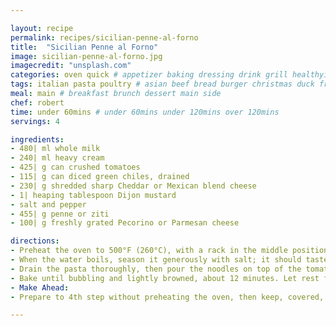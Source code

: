 ```yaml
---

layout: recipe
permalink: recipes/sicilian-penne-al-forno 
title:  "Sicilian Penne al Forno"
image: sicilian-penne-al-forno.jpg 
imagecredit: "unsplash.com" 
categories: oven quick # appetizer baking dressing drink grill healthyish marinade oven pickling quick raw salad sandwich sauce snack soup
tags: italian pasta poultry # asian beef bread burger christmas duck french fruit indian italian mexican nuts pasta pork poultry rice seafood thanksgiving vegetarian
meal: main # breakfast brunch dessert main side
chef: robert 
time: under 60mins # under 60mins under 120mins over 120mins
servings: 4

ingredients:
- 480| ml whole milk
- 240| ml heavy cream
- 425| g can crushed tomatoes
- 115| g can diced green chiles, drained
- 230| g shredded sharp Cheddar or Mexican blend cheese
- 1| heaping tablespoon Dijon mustard
- salt and pepper
- 455| g penne or ziti
- 100| g freshly grated Pecorino or Parmesan cheese

directions:
- Preheat the oven to 500°F (260°C), with a rack in the middle position. Bring a large pot of water to a boil over high heat. Meanwhile, in a 13 by 9-inch (33 by 23-cm) baking dish, stir together the milk, cream, tomatoes, chiles, Cheddar, and mustard. Season with 1 teaspoon salt and some pepper, then set the tomato mixture aside.
- When the water boils, season it generously with salt; it should taste like seawater. When it returns to a boil, add the pasta, quickly stir to separate the noodles, then cover the pot. When the water returns to a boil again, uncover and boil the pasta until very al dente, stirring occasionally.
- Drain the pasta thoroughly, then pour the noodles on top of the tomato mixture and toss to combine. Gently “shake” the dish to distribute the ingredients, then top evenly with the Pecorino.
- Bake until bubbling and lightly browned, about 12 minutes. Let rest for 5 to 10 minutes before serving.
- Make Ahead:
- Prepare to 4th step without preheating the oven, then keep, covered, in the refrigerator for up to 3 days or in the freezer for up to 1 month. Bake, covered, at 350°F (175°C) until hot, about 30 to 60 minutes (if frozen), uncovering for the last 10 minutes or so.

--- 
```

